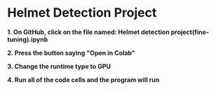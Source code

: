 # Helmet Detection Project

**1. On GitHub, click on the file named: Helmet detection project(fine-tuning).ipynb**

**2. Press the button saying "Open in Colab"**

**3. Change the runtime type to GPU**

**4. Run all of the code cells and the program will run**
